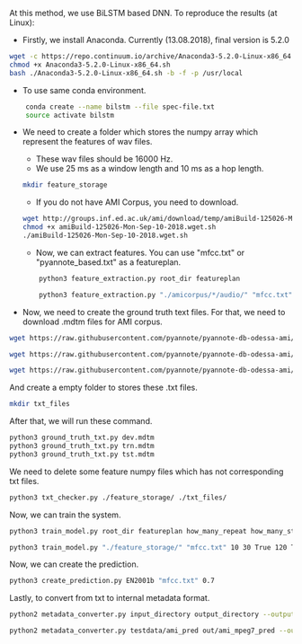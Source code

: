 At this method, we use BiLSTM based DNN. To reproduce the results (at Linux):

- Firstly, we install Anaconda. Currently (13.08.2018), final version is 5.2.0
``` sh
wget -c https://repo.continuum.io/archive/Anaconda3-5.2.0-Linux-x86_64.sh
chmod +x Anaconda3-5.2.0-Linux-x86_64.sh
bash ./Anaconda3-5.2.0-Linux-x86_64.sh -b -f -p /usr/local
```

- To use same conda environment.
``` sh
    conda create --name bilstm --file spec-file.txt
    source activate bilstm
```

- We need to create a folder which stores the numpy array which represent the features of wav files. 

    - These wav files should be 16000 Hz. 
    - We use 25 ms as a window length and 10 ms as a hop length.
    ``` sh
    mkdir feature_storage
    ```

    - If you do not have AMI Corpus, you need to download.
    ``` sh
    wget http://groups.inf.ed.ac.uk/ami/download/temp/amiBuild-125026-Mon-Sep-10-2018.wget.sh
    chmod +x amiBuild-125026-Mon-Sep-10-2018.wget.sh
    ./amiBuild-125026-Mon-Sep-10-2018.wget.sh
    ```

    - Now, we can extract features. You can use "mfcc.txt" or "pyannote_based.txt" as a featureplan.
    ``` sh
        python3 feature_extraction.py root_dir featureplan

        python3 feature_extraction.py "./amicorpus/*/audio/" "mfcc.txt" {example usage}
    ```
        
- Now, we need to create the ground truth text files. For that, we need to download .mdtm files for AMI corpus. 
``` sh
wget https://raw.githubusercontent.com/pyannote/pyannote-db-odessa-ami/master/AMI/data/speaker_diarization/dev.mdtm

wget https://raw.githubusercontent.com/pyannote/pyannote-db-odessa-ami/master/AMI/data/speaker_diarization/trn.mdtm

wget https://raw.githubusercontent.com/pyannote/pyannote-db-odessa-ami/master/AMI/data/speaker_diarization/tst.mdtm
```

And create a empty folder to stores these .txt files.
``` sh
mkdir txt_files
``` 

 After that, we will run these command.
``` sh
python3 ground_truth_txt.py dev.mdtm
python3 ground_truth_txt.py trn.mdtm
python3 ground_truth_txt.py tst.mdtm
```

We need to delete some feature numpy files which has not corresponding txt files.
``` sh
python3 txt_checker.py ./feature_storage/ ./txt_files/
```

Now, we can train the system. 

``` sh
python3 train_model.py root_dir featureplan how_many_repeat how_many_step boost how_many_boost fuzzy epoch 

python3 train_model.py "./feature_storage/" "mfcc.txt" 10 30 True 120 True 2 {example usage}
```

Now, we can create the prediction.

``` sh
python3 create_prediction.py EN2001b "mfcc.txt" 0.7
```

Lastly, to convert from txt to internal metadata format.

``` sh
python2 metadata_converter.py input_directory output_directory --outputType=mpeg7 --inputType=txt_file

python2 metadata_converter.py testdata/ami_pred out/ami_mpeg7_pred --outputType=mpeg7 --inputType=txt_file {example usage}

```
